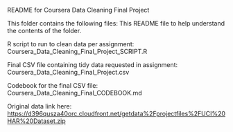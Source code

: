 README for Coursera Data Cleaning Final Project

This folder contains the following files:
This README file to help understand the contents of the folder.

R script to run to clean data per assignment:
Coursera_Data_Cleaning_Final_Project_SCRIPT.R

Final CSV file containing tidy data requested in assignment:
Coursera_Data_Cleaning_Final_Project.csv

Codebook for the final CSV file:
Coursera_Data_Cleaning_Final_CODEBOOK.md

Original data link here:
https://d396qusza40orc.cloudfront.net/getdata%2Fprojectfiles%2FUCI%20HAR%20Dataset.zip  
